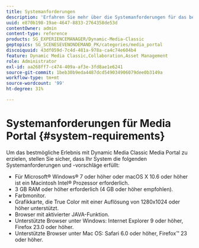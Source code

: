 ```yaml
---
title: Systemanforderungen
description: 'Erfahren Sie mehr über die Systemanforderungen für das beste Erlebnis mit Media Portal. '
uuid: e870b198-19ae-4647-8833-2764358de53d
contentOwner: admin
content-type: reference
products: SG_EXPERIENCEMANAGER/Dynamic-Media-Classic
geptopics: SG_SCENESEVENONDEMAND_PK/categories/media_portal
discoiquuid: 43df059d-7c4d-481a-978a-ca4c74e604b4
feature: Dynamic Media Classic,Collaboration,Asset Management
role: Administrator
exl-id: aa268ff7-c474-409a-af3e-3fd8ae1e6241
source-git-commit: 1beb30b9eda4487dcd549034906079dee0b3149a
workflow-type: tm+mt
source-wordcount: '99'
ht-degree: 31%

---
```


# Systemanforderungen für Media Portal {#system-requirements}

Um das bestmögliche Erlebnis mit Dynamic Media Classic Media Portal zu erzielen, stellen Sie sicher, dass Ihr System die folgenden Systemanforderungen und -vorschläge erfüllt:

* Für Microsoft® Windows® 7 oder höher oder macOS X 10.6 oder höher ist ein Macintosh Intel® Prozessor erforderlich.
* 3 GB RAM oder höher erforderlich (4 GB oder höher empfohlen).
* Farbmonitor.
* Grafikkarte, die True Color mit einer Auflösung von 1280x1024 oder höher unterstützt.
* Browser mit aktivierter JAVA-Funktion.
* Unterstützte Browser unter Windows: Internet Explorer 9 oder höher, Firefox 23.0 oder höher.
* Unterstützte Browser unter Mac OS: Safari 6.0 oder höher, Firefox™ 23 oder höher.

